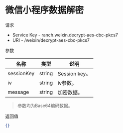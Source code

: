 # 微信小程序数据解密

请求
- Service Key - ranch.weixin.decrypt-aes-cbc-pkcs7
- URI - /weixin/decrypt-aes-cbc-pkcs7

参数

|名称|类型|说明|
|---|---|---|
|sessionKey|string|Session key。|
|iv|string|iv参数。|
|message|string|加密数据。|

> 参数均为Base64编码数据。

返回值
```json
{}
```
